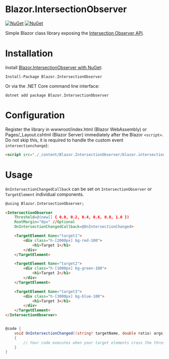 Blazor.IntersectionObserver
===========================

[![NuGet](https://img.shields.io/nuget/vpre/Blazor.IntersectionObserver.svg)](https://www.nuget.org/packages/Blazor.IntersectionObserver)
[![NuGet](https://img.shields.io/nuget/dt/Blazor.IntersectionObserver.svg)](https://www.nuget.org/packages/Blazor.IntersectionObserver) 

Simple Blazor class library exposing the [Intersection Observer API](https://developer.mozilla.org/en-US/docs/Web/API/Intersection_Observer_API).

# Installation

Install [Blazor.IntersectionObserver with NuGet](https://www.nuget.org/packages/Blazor.IntersectionObserver):

    Install-Package Blazor.IntersectionObserver
    
Or via the .NET Core command line interface:

    dotnet add package Blazor.IntersectionObserver

# Configuration

Register the library in wwwroot/index.html (Blazor WebAssembly) or Pages/_Layout.cshtml (Blazor Server) immediately after the Blazor `<script>`. Do not skip this, it is required to handle the custom event `intersectionchange`):

```html
<script src="./_content/Blazor.IntersectionObserver/blazor.intersectionObserver.js" />
```

# Usage

`OnIntersectionChangedCallback` can be set on `IntersectionObserver` or `TargetElement` individual components.

```html
@using Blazor.IntersectionObserver;

<IntersectionObserver
	Threshold=@(new[] { 0.0, 0.2, 0.4, 0.6, 0.8, 1.0 })
	RootMargin="0px" //Optional
	OnIntersectionChangedCallback=@OnIntersectionChanged>

	<TargetElement Name="target1">
		<div class="h-[2000px] bg-red-100">
			<h1>Target 1</h1>
		</div>
	</TargetElement>

	<TargetElement Name="target2">
		<div class="h-[1000px] bg-green-100">
			<h1>Target 2</h1>
		</div>
	</TargetElement>

	<TargetElement Name="target3">
		<div class="h-[3000px] bg-blue-100">
			<h1>Target 3</h1>
		</div>
	</TargetElement>
</IntersectionObserver>
```

```csharp

@code {
	void OnIntersectionChanged((string? targetName, double ratio) args)
	{
		// Your code executes when your target elements cross the thresholds
	}
}
```